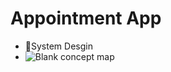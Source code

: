 # Appointment App

- 🎨System Desgin
- ![Blank concept map](https://github.com/user-attachments/assets/f83e2042-316e-44b9-918b-e100fd2c12a1)
